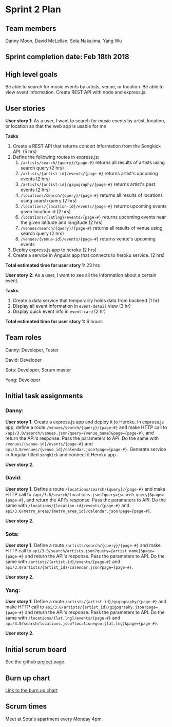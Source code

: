# Sprint 2 Plan

## Team members
Danny Moon, David McLellan, Sota Nakajima, Yang Wu

## Sprint completion date: Feb 18th 2018

## High level goals
Be able to search for music events by artists, venue, or location. Be able to view event information. Create REST API with node and express.js.

## User stories

**User story 1**: As a user, I want to search for music events by artist, location, or location so that the web app is usable for me

**Tasks**
1. Create a REST API that returns concert information from the Songkick API. (5 hrs)
2. Define the following routes in express.js:
    1. ```/artists/search/{query}/{page-#}``` returns all results of artists using search query (2 hrs)
    2. ```/artists/{artist-id}/events/{page-#}``` returns artist's upcoming events (2 hrs)
    3. ```/artists/{artist-id}/gigography/{page-#}``` returns artist's past events (2 hrs)
    4. ```/locations/search/{query}/{page-#}``` returns all results of locations using search query (2 hrs)
    5. ```/locations/{location-id}/events/{page-#}``` returns upcoming events given location id (2 hrs)
    6. ```/locations/{latlng}/events/{page-#}``` returns upcoming events near the given latitude and longitude (2 hrs)
    7. ```/venues/search/{query}/{page-#}``` returns all results of venue using search query (2 hrs)
    8. ```/venues/{venue-id}/events/{page-#}``` returns venue's upcoming events
3. Deploy express.js app to heroku (2 hrs)
4. Create a service in Angular app that connects to heroku service. (2 hrs)

**Total estimated time for user story 1:** 23 hrs

**User story 2**: As a user, I want to see all the information about a certain event.

**Tasks**
1. Create a data service that temporarily holds data from backend (1 hr)
2. Display all event information in ```event-detail``` view (3 hr)
3. Display quick event info in ```event-card``` (2 hr)

**Total estimated time for user story 1:** 6 hours

## Team roles

Danny: Developer, Tester

David: Developer

Sota: Developer, Scrum master

Yang: Developer

## Initial task assignments

### Danny:

**User story 1.** Create a express.js app and deploy it to Heroku. In express.js app, define a route ```/venues/search/{query}/{page-#}``` and make HTTP call to ```/api/3.0/search/venues.json?query={venue_name}&page={page-#}```, and return the API's response. Pass the parameters to API. Do the same with ```/venues/{venue-id}/events/{page-#}``` and ```api/3.0/venues/{venue_id}/calendar.json?page={page-#}```. Generate service in Angular titled ```songkick``` and connect it Heroku app.

**User story 2.** 

### David:

**User story 1.**  Define a route ```/locations/search/{query}/{page-#}``` and make HTTP call to ```/api/3.0/search/locations.json?query={search_query}&page={page-#}```, and return the API's response. Pass the parameters to API. Do the same with ```/locations/{location-id}/events/{page-#}``` and ```api/3.0/metro_areas/{metro_area_id}/calendar.json?page={page-#}```.

**User story 2.** 

### Sota:

**User story 1.** Define a route ```/artists/search/{query}/{page-#}``` and make HTTP call to ```api/3.0/search/artists.json?query={artist_name}&page={page-#}``` and return the API's response. Pass the parameters to API. Do the same with ```/artists/{artist-id}/events/{page-#}``` and ```api/3.0/artists/{artist_id}/calendar.json?page={page-#}```.

**User story 2.** 

### Yang:

**User story 1.** Define a route ```/artists/{artist-id}/gigography/{page-#}``` and make HTTP call to ```api/3.0/artists/{artist_id}/gigography.json?page={page-#}``` and return the API's response. Pass the parameters to API. Do the same with ```/locations/{lat,lng}/events/{page-#}``` and ```api/3.0/search/locations.json?location=geo:{lat,lng}&page={page-#}```.

**User story 2.** 

## Initial scrum board
See the github [project](https://github.com/wemoon1/soundcamp/projects/2?) page.

## Burn up chart

[Link to the burn up chart](https://docs.google.com/spreadsheets/d/1IbSDTOu34o_UgCqrPmez0c6Gvj0EuF7CuZbEkoHUcvQ/edit?usp=sharing)

## Scrum times
Meet at Sota's apartment every Monday 4pm.
